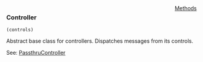 <div style="float:right"><span class="toplinks"><a href="/suneidoc/User Interfaces/Reference/Controller/Methods">Methods</a></span></div>

### Controller

``` suneido
(controls)
```

Abstract base class for controllers.
Dispatches messages from its controls.  

See: 
[PassthruController](<PassthruController.md>)